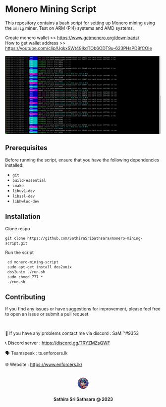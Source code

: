 # Monero Mining Script

This repository contains a bash script for setting up Monero mining using the `xmrig` miner. Test on ARM (Pi4) systems and AMD systems.

Create monero wallet >> https://www.getmonero.org/downloads/ <br>
How to get wallet address >> https://youtube.com/clip/UgkxSWt49IkdTOb6ODT9u-623PHsPD8fCOIe
<br>
<br>
<img src="https://github.com/SathiraSriSathsara/monero-mining-script/blob/main/ss.png">

## Prerequisites

Before running the script, ensure that you have the following dependencies installed:

- `git`
- `build-essential`
- `cmake`
- `libuv1-dev`
- `libssl-dev`
- `libhwloc-dev`

## Installation

Clone respo

```shell
git clone https://github.com/SathiraSriSathsara/monero-mining-script.git
```

Run the script

```shell
 cd monero-mining-script
 sudo apt-get install dos2unix
 dos2unix ./run.sh
 sudo chmod 777 *
 ./run.sh
```


## Contributing

If you find any issues or have suggestions for improvement, please feel free to open an issue or submit a pull request.


<br>

💬 If you have any problems contact me via discord : SaM ™#9353

📞 Discord server : https://discord.gg/TRYZMZsQWF

🗣️ Teamspeak : ts.enforcers.lk

🌐 Website : https://www.enforcers.lk/

<br>

<div align="center">
	<img src="https://github.com/SathiraSriSathsara/SathiraSriSathsara/blob/main/icon.png" width="40">
	<h4>Sathira Sri Sathsara @ 2023</h4>
</div>	
